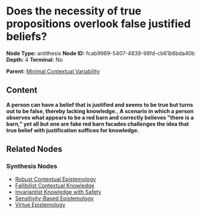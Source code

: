 # Does the necessity of true propositions overlook false justified beliefs?

**Node Type:** antithesis
**Node ID:** fcab9969-5407-4839-98fd-cb61b6bda40b
**Depth:** 4
**Terminal:** No

**Parent:** [Minimal Contextual Variability](minimal-contextual-variability-synthesis-ac547dc7-2f84-4312-8c6c-7ee89cf7136c.md)

## Content

**A person can have a belief that is justified and seems to be true but turns out to be false, thereby lacking knowledge.**, **A scenario in which a person observes what appears to be a red barn and correctly believes "there is a barn," yet all but one are fake red barn facades challenges the idea that true belief with justification suffices for knowledge.**

## Related Nodes

### Synthesis Nodes

- [Robust Contextual Epistemology](robust-contextual-epistemology-synthesis-b60cc72b-18a5-49e7-9873-d96855b6c349.md)
- [Fallibilist Contextual Knowledge](fallibilist-contextual-knowledge-synthesis-8fcc9bb9-e356-4439-8189-031c19bab896.md)
- [Invariantist Knowledge with Safety](invariantist-knowledge-with-safety-synthesis-d75e7ab1-3223-46df-94a4-131adf4bbfa1.md)
- [Sensitivity-Based Epistemology](sensitivity-based-epistemology-synthesis-c778a557-8542-4fde-a49c-6130a7db4811.md)
- [Virtue Epistemology](virtue-epistemology-synthesis-f610da58-c892-42d6-9b30-c19cb933f6b8.md)
